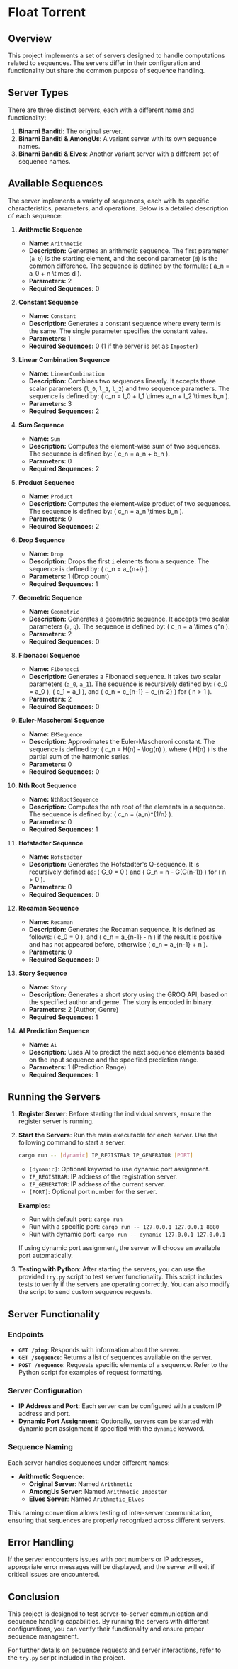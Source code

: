 # Float Torrent

## Overview

This project implements a set of servers designed to handle computations related to sequences. The servers differ in their configuration and functionality but share the common purpose of sequence handling.

## Server Types

There are three distinct servers, each with a different name and functionality:

1. **Binarni Banditi**: The original server.
2. **Binarni Banditi & AmongUs**: A variant server with its own sequence names.
3. **Binarni Banditi & Elves**: Another variant server with a different set of sequence names.

## Available Sequences

The server implements a variety of sequences, each with its specific characteristics, parameters, and operations. Below is a detailed description of each sequence:

1. **Arithmetic Sequence**
   - **Name:** `Arithmetic`
   - **Description:** Generates an arithmetic sequence. The first parameter (`a_0`) is the starting element, and the second parameter (`d`) is the common difference. The sequence is defined by the formula: \( a_n = a_0 + n \times d \).
   - **Parameters:** 2
   - **Required Sequences:** 0

2. **Constant Sequence**
   - **Name:** `Constant`
   - **Description:** Generates a constant sequence where every term is the same. The single parameter specifies the constant value.
   - **Parameters:** 1
   - **Required Sequences:** 0 (1 if the server is set as `Imposter`)

3. **Linear Combination Sequence**
   - **Name:** `LinearCombination`
   - **Description:** Combines two sequences linearly. It accepts three scalar parameters (`l_0`, `l_1`, `l_2`) and two sequence parameters. The sequence is defined by: \( c_n = l_0 + l_1 \times a_n + l_2 \times b_n \).
   - **Parameters:** 3
   - **Required Sequences:** 2

4. **Sum Sequence**
   - **Name:** `Sum`
   - **Description:** Computes the element-wise sum of two sequences. The sequence is defined by: \( c_n = a_n + b_n \).
   - **Parameters:** 0
   - **Required Sequences:** 2

5. **Product Sequence**
   - **Name:** `Product`
   - **Description:** Computes the element-wise product of two sequences. The sequence is defined by: \( c_n = a_n \times b_n \).
   - **Parameters:** 0
   - **Required Sequences:** 2

6. **Drop Sequence**
   - **Name:** `Drop`
   - **Description:** Drops the first `i` elements from a sequence. The sequence is defined by: \( c_n = a_{n+i} \).
   - **Parameters:** 1 (Drop count)
   - **Required Sequences:** 1

7. **Geometric Sequence**
   - **Name:** `Geometric`
   - **Description:** Generates a geometric sequence. It accepts two scalar parameters (`a`, `q`). The sequence is defined by: \( c_n = a \times q^n \).
   - **Parameters:** 2
   - **Required Sequences:** 0

8. **Fibonacci Sequence**
   - **Name:** `Fibonacci`
   - **Description:** Generates a Fibonacci sequence. It takes two scalar parameters (`a_0`, `a_1`). The sequence is recursively defined by: \( c_0 = a_0 \), \( c_1 = a_1 \), and \( c_n = c_{n-1} + c_{n-2} \) for \( n > 1 \).
   - **Parameters:** 2
   - **Required Sequences:** 0

9. **Euler-Mascheroni Sequence**
   - **Name:** `EMSequence`
   - **Description:** Approximates the Euler-Mascheroni constant. The sequence is defined by: \( c_n = H(n) - \log(n) \), where \( H(n) \) is the partial sum of the harmonic series.
   - **Parameters:** 0
   - **Required Sequences:** 0

10. **Nth Root Sequence**
    - **Name:** `NthRootSequence`
    - **Description:** Computes the nth root of the elements in a sequence. The sequence is defined by: \( c_n = (a_n)^{1/n} \).
    - **Parameters:** 0
    - **Required Sequences:** 1

11. **Hofstadter Sequence**
    - **Name:** `Hofstadter`
    - **Description:** Generates the Hofstadter's Q-sequence. It is recursively defined as: \( G_0 = 0 \) and \( G_n = n - G(G(n-1)) \) for \( n > 0 \).
    - **Parameters:** 0
    - **Required Sequences:** 0

12. **Recaman Sequence**
    - **Name:** `Recaman`
    - **Description:** Generates the Recaman sequence. It is defined as follows: \( c_0 = 0 \), and \( c_n = a_{n-1} - n \) if the result is positive and has not appeared before, otherwise \( c_n = a_{n-1} + n \).
    - **Parameters:** 0
    - **Required Sequences:** 0

13. **Story Sequence**
    - **Name:** `Story`
    - **Description:** Generates a short story using the GROQ API, based on the specified author and genre. The story is encoded in binary.
    - **Parameters:** 2 (Author, Genre)
    - **Required Sequences:** 1

14. **AI Prediction Sequence**
    - **Name:** `Ai`
    - **Description:** Uses AI to predict the next sequence elements based on the input sequence and the specified prediction range.
    - **Parameters:** 1 (Prediction Range)
    - **Required Sequences:** 1

## Running the Servers

1. **Register Server**: Before starting the individual servers, ensure the register server is running.
2. **Start the Servers**: Run the main executable for each server. Use the following command to start a server:

   ```bash
   cargo run -- [dynamic] IP_REGISTRAR IP_GENERATOR [PORT]
   ```

   - `[dynamic]`: Optional keyword to use dynamic port assignment.
   - `IP_REGISTRAR`: IP address of the registration server.
   - `IP_GENERATOR`: IP address of the current server.
   - `[PORT]`: Optional port number for the server.

   **Examples**:
   - Run with default port: `cargo run`
   - Run with a specific port: `cargo run -- 127.0.0.1 127.0.0.1 8080`
   - Run with dynamic port: `cargo run -- dynamic 127.0.0.1 127.0.0.1`

   If using dynamic port assignment, the server will choose an available port automatically.

3. **Testing with Python**: After starting the servers, you can use the provided `try.py` script to test server functionality. This script includes tests to verify if the servers are operating correctly. You can also modify the script to send custom sequence requests.

## Server Functionality

### Endpoints

- **`GET /ping`**: Responds with information about the server.
- **`GET /sequence`**: Returns a list of sequences available on the server.
- **`POST /sequence`**: Requests specific elements of a sequence. Refer to the Python script for examples of request formatting.

### Server Configuration

- **IP Address and Port**: Each server can be configured with a custom IP address and port.
- **Dynamic Port Assignment**: Optionally, servers can be started with dynamic port assignment if specified with the `dynamic` keyword.

### Sequence Naming

Each server handles sequences under different names:
- **Arithmetic Sequence**:
  - **Original Server**: Named `Arithmetic`
  - **AmongUs Server**: Named `Arithmetic_Imposter`
  - **Elves Server**: Named `Arithmetic_Elves`

This naming convention allows testing of inter-server communication, ensuring that sequences are properly recognized across different servers.

## Error Handling

If the server encounters issues with port numbers or IP addresses, appropriate error messages will be displayed, and the server will exit if critical issues are encountered.

## Conclusion

This project is designed to test server-to-server communication and sequence handling capabilities. By running the servers with different configurations, you can verify their functionality and ensure proper sequence management.

For further details on sequence requests and server interactions, refer to the `try.py` script included in the project.


